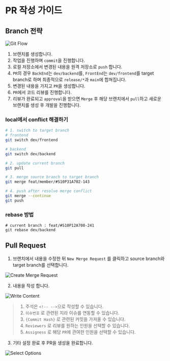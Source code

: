 # PR 작성 가이드

## Branch 전략

![Git Flow](https://github.com/lkt9899/PS/assets/80976609/e0d5d291-e707-4c78-885e-fc9286a48d2f)

1. 브랜치를 생성합니다.
2. 작업을 진행하며 `commit`을 진행합니다.
3. 로컬 저장소에서 변경된 내용을 원격 저장소로 `push` 합니다.
4. `PR`의 경우 `BackEnd`는 `dev/backend`를, `FrontEnd`는 `dev/frontend`를 target branch로 하며 최종적으로 `release/*`과 `main`에 합쳐집니다.
5. 변경된 내용을 가지고 `PR`을 생성합니다.
6. `PR`에서 코드 리뷰를 진행합니다.
7. 리뷰가 완료되고 `approval`을 받으면 `Merge` 후 해당 브랜치에서 `pull`하고 새로운 브랜치를 생성 후 개발을 진행합니다.

### local에서 conflict 해결하기

``` sh
# 1. switch to target branch
# frontend
git switch dev/frontend

# backend
git switch dev/backend

# 2. update current branch
git pull

# 3. merge source branch to target branch
git merge feat/member/#S10P31A702-143

# 4. push after resolve merge conflict
git merge --continue
git push
```

### rebase 방법

``` shell
# current branch : feat/#S10P12A708-241
git rebase dev/backend
```

## Pull Request

1. 브랜치에서 내용을 수정한 뒤 `New Merge Request` 를 클릭하고 source branch와 target branch를 선택합니다.

![Create Merge Request](https://github.com/lkt9899/PS/assets/80976609/483281ef-4b7e-47eb-838c-ad136198d9de)

2. 내용을 작성 합니다.

![Write Content](https://github.com/lkt9899/PS/assets/80976609/fb5a955e-17ac-47b8-9e28-6daccc03bbe9)

> 1. 주석은 `<!-- -->`으로 작성할 수 있습니다.
> 2. `이슈번호` 로 관련된 지라 이슈를 연동할 수 있습니다.
> 3. `{Commit Hash}` 로 관련된 커밋을 가져올 수 있습니다.
> 4. `Reviewers` 로 리뷰를 원하는 인원을 선택할 수 있습니다.
> 5. `Assigness` 로 해당 `PR`에 관여한 인원을 선택할 수 있습니다.

3. 기타 설정 완료 후 PR을 생성을 완료합니다.

![Select Options](https://github.com/lkt9899/PS/assets/80976609/b7b47e5e-6b5a-48e8-8bff-a9d8694c67dd)
